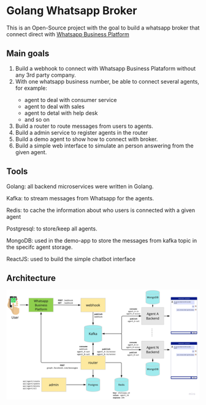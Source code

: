 # Golang Whatsapp Broker

This is an Open-Source project with the goal to build a whatsapp broker that connect direct with [Whatsapp Business Platform](https://developers.facebook.com/docs/whatsapp)


## Main goals
<ol> 
<li>Build a webhook to connect with Whatsapp Business Plataform without any 3rd party company. </li>
<li>With one whatsapp business number, be able to connect several agents, for example:</li>
<ul>
    <li>agent to deal with consumer service</li>
    <li>agent to deal with sales</li>
    <li>agent to detal with help desk</li>
    <li>and so on</li>
</ul>
<li> Build a router to route messages from users to agents. </li>
<li> Build a admin service to register agents in the router </li>
<li> Build a demo agent to show how to connect with broker. </li>
<li> Build a simple web interface to simulate an person answering from the given agent. </li>
</ol>


## Tools
Golang: all backend microservices were written in Golang.

Kafka: to stream messages from Whatsapp for the agents.

Redis: to cache the information about who users is connected with a given agent

Postgresql: to store/keep all agents.

MongoDB: used in the demo-app to store the messages from kafka topic in the specifc agent storage.

ReactJS: used to build the simple chatbot interface


## Architecture
![](assets/Broker.jpg)